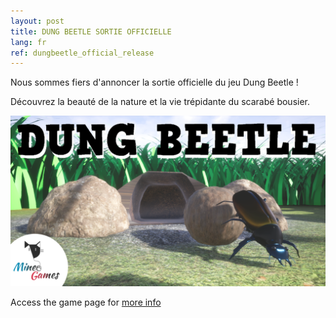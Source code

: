 ```yaml
---
layout: post
title: DUNG BEETLE SORTIE OFFICIELLE
lang: fr
ref: dungbeetle_official_release
---
```


Nous sommes fiers d'annoncer la sortie officielle du jeu Dung Beetle !

Découvrez la beauté de la nature et la vie trépidante du scarabé bousier.

![Dung Beetle Poster](/img/dungbeetle/img1.png "Dung Beetle poster")

Access the game page for [more info](https://www.mineogames.com/games/dung-beetle-fr/)